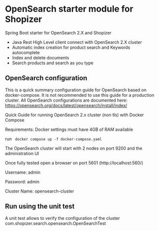 # OpenSearch starter module for Shopizer

Spring Boot starter for OpenSearch 2.X and Shopizer

  - Java Rest High Level client connect with OpenSearch 2.X cluster
  - Automatic index creation for product search and Keywords autocomplete
  - Index and delete documents
  - Search products and search as you type
  
 ## OpenSearch configuration
 
This is a quick summary configuration guide for OpenSearch based on docker-compose. It is not recommended to use this guide for a production cluster. All OpenSearch configurations  are documented here: https://opensearch.org/docs/latest/opensearch/install/index/

Quick Guide for running OpenSearch 2.x cluster (non tls) with Docker Compose

Requirements: Docker settings must have 4GB of RAM available

run ``` docker compose up -f docker-compose.yaml```

The OpenSearch cluster will start with 2 nodes on port 9200 and the administration UI

Once fully tested open a browser on port 5601 (http://localhost:560/)

Username: admin

Password: admin

Cluster Name: opensearch-cluster

## Run using the unit test

A unit test allows to verify the configuration of the cluster com.shopizer.search.opensearch.OpenSearchTest




